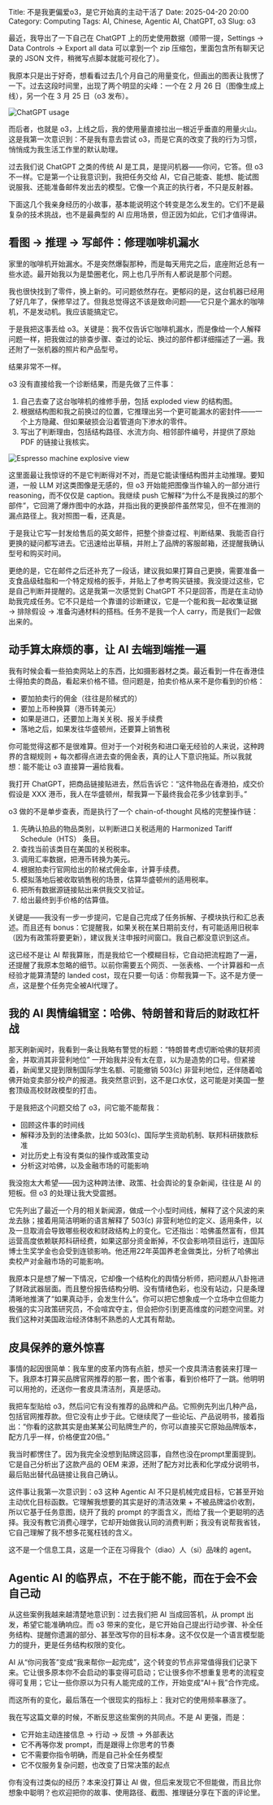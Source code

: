 Title: 不是我更偏爱o3，是它开始真的主动干活了
Date: 2025-04-20 20:00
Category: Computing
Tags: AI, Chinese, Agentic AI, ChatGPT, o3
Slug: o3

最近，我导出了一下自己在 ChatGPT 上的历史使用数据（顺带一提，Settings → Data Controls → Export all data 可以拿到一个 zip 压缩包，里面包含所有聊天记录的 JSON 文件，稍微写点脚本就能可视化了）。

我原本只是出于好奇，想看看过去几个月自己的用量变化，但画出的图表让我愣了一下。过去这段时间里，出现了两个明显的尖峰：一个在 2 月 26 日（图像生成上线），另一个在 3 月 25 日（o3 发布）。

![ChatGPT usage](/images/chatgpt_usage_202504.png)

而后者，也就是 o3，上线之后，我的使用量直接拉出一根近乎垂直的用量火山。这是我第一次意识到：不是我有意去尝试 o3，而是它真的改变了我的行为习惯，悄悄成为我生活工作里的默认助理。

过去我们说 ChatGPT 之类的传统 AI 是工具，是提问机器——你问，它答。但 o3 不一样。它是第一个让我意识到，我把任务交给 AI，它自己能查、能想、能试图说服我、还能准备邮件发出去的模型。它像一个真正的执行者，不只是反射器。

下面这几个我亲身经历的小故事，基本能说明这个转变是怎么发生的。它们不是最复杂的技术挑战，也不是最典型的 AI 应用场景，但正因为如此，它们才值得讲。

## 看图 → 推理 → 写邮件：修理咖啡机漏水

家里的咖啡机开始漏水。不是突然爆裂那种，而是每天用完之后，底座附近总有一些水迹。最开始我以为是垫圈老化，网上也几乎所有人都说是那个问题。

我也很快找到了零件，换上新的。可问题依然存在。更郁闷的是，这台机器已经用了好几年了，保修早过了。但我总觉得这不该是致命问题——它只是个漏水的咖啡机，不是发动机。我应该能搞定它。

于是我把这事丢给 o3。关键是：我不仅告诉它咖啡机漏水，而是像给一个人解释问题一样，把我做过的排查步骤、查过的论坛、换过的部件都详细描述了一遍。我还附了一张机器的照片和产品型号。

结果非常不一样。

o3 没有直接给我一个诊断结果，而是先做了三件事：

1. 自己去查了这台咖啡机的维修手册，包括 exploded view 的结构图。
2. 根据结构图和我之前换过的位置，它推理出另一个更可能漏水的密封件——一个上方隐藏、但如果破损会沿着管道向下渗水的零件。
3. 写出了判断理由，包括结构路径、水流方向、相邻部件编号，并提供了原始 PDF 的链接让我核实。

![Espresso machine explosive view](/images/espresso_machine_explosive_view.png)

这里面最让我惊讶的不是它判断得对不对，而是它能读懂结构图并主动推理。要知道，一般 LLM 对这类图像是无感的，但 o3 开始能把图像当作输入的一部分进行 reasoning，而不仅仅是 caption。我继续 push 它解释“为什么不是我换过的那个部件”，它回溯了爆炸图中的水路，并指出我的更换部件虽然常见，但不在推测的漏点路径上。我对照图一看，还真是。

于是我让它写一封发给售后的英文邮件，把整个排查过程、判断结果、我能否自行更换的疑问都写进去。它迅速给出草稿，并附上了品牌的客服邮箱，还提醒我确认型号和购买时间。

更绝的是，它在邮件之后还补充了一段话，建议我如果打算自己更换，需要准备一支食品级硅脂和一个特定规格的扳手，并贴上了参考购买链接。我没提过这些，它是自己判断并提醒的。这是我第一次感觉到 ChatGPT 不只是回答，而是在主动协助我完成任务。它不只是给一个靠谱的诊断建议，它是一个能和我一起收集证据 → 排除假设 → 准备沟通材料的搭档。任务不是我一个人 carry，而是我们一起做出来的。

## 动手算太麻烦的事，让 AI 去端到端推一遍

我有时候会看一些拍卖网站上的东西，比如摄影器材之类。最近看到一件在香港佳士得拍卖的商品，看起来价格不错。但问题是，拍卖价格从来不是你看到的价格：

* 要加拍卖行的佣金（往往是阶梯式的）
* 要加上币种换算（港币转美元）
* 如果是进口，还要加上海关关税、报关手续费
* 落地之后，如果发往华盛顿州，还要算上销售税

你可能觉得这都不是很难算。但对于一个对税务和进口毫无经验的人来说，这种跨界的含糊规则 + 每次都得点进去查的佣金表，真的让人下意识拖延。所以我就想：能不能让 o3 直接算一遍给我看。

我打开 ChatGPT，把商品链接贴进去，然后告诉它：“这件物品在香港拍，成交价假设是 XXX 港币，我人在华盛顿州，帮我算一下最终我会花多少钱拿到手。”

o3 做的不是单步查表，而是执行了一个 chain-of-thought 风格的完整操作链：

1. 先确认拍品的物品类别，以判断进口关税适用的 Harmonized Tariff Schedule（HTS） 条目。
2. 查找当前该类目在美国的关税税率。
3. 调用汇率数据，把港币转换为美元。
4. 根据拍卖行官网给出的阶梯式佣金率，计算手续费。
5. 模拟落地后被收取销售税的场景，估算华盛顿州的适用税率。
6. 把所有数据源链接贴出来供我交叉验证。
7. 给出最终到手价格的估算值。

关键是——我没有一步一步提问，它是自己完成了任务拆解、子模块执行和汇总表述。而且还有 bonus：它提醒我，如果关税在某日期前支付，有可能适用旧税率（因为有政策将要更新），建议我关注申报时间窗口。我自己都没意识到这点。

这已经不是让 AI 帮我算账，而是我给它一个模糊目标，它自动把流程跑了一遍，还提醒了我原本忽略的细节。以前你需要五个网页、一张表格、一个计算器和一点经验才能算清楚的 landed cost，现在只要一句话：你帮我算一下。这不是方便一点，这是整个任务完全被AI代理了。

## 我的 AI 舆情编辑室：哈佛、特朗普和背后的财政杠杆战

那天刷新闻时，我看到一条让我略有警觉的标题：“特朗普考虑切断哈佛的联邦资金，并取消其非营利地位” 一开始我并没有太在意，以为是造势的口号。但紧接着，新闻里又提到限制国际学生名额、可能撤销 503(c) 非营利地位，还伴随着哈佛开始变卖部分校产的报道。我突然意识到，这不是口水仗，这可能是对美国一整套顶级高校财政模型的打击。

于是我把这个问题交给了 o3，问它能不能帮我：

* 回顾这件事的时间线
* 解释涉及到的法律条款，比如 503(c)、国际学生资助机制、联邦科研拨款标准
* 对比历史上有没有类似的操作或政策变动
* 分析这对哈佛，以及金融市场的可能影响

我没抱太大希望——因为这种跨法律、政策、社会舆论的复杂新闻，往往是 AI 的短板。但 o3 的处理让我大受震撼。

它先列出了最近一个月的相关新闻源，做成一个小型时间线，解释了这个风波的来龙去脉；接着用简洁明晰的语言解释了 503(c) 非营利地位的定义、适用条件，以及一旦取消会导致哪些税收和财政结构上的变化。它还指出：哈佛虽然富有，但其运营高度依赖联邦科研经费，如果这部分资金断掉，不仅会影响项目运行，连国际博士生奖学金也会受到连锁影响。他还用22年英国养老金做类比，分析了哈佛出卖校产对金融市场的可能影响。

我原本只是想了解一下情况，它却像一个结构化的舆情分析师，把问题从八卦拖进了财政武器层面。而且整份报告结构分明、没有情绪色彩，也没有站边，只是条理清晰地推演了“如果真动手，会发生什么”。你可以把它想象成一个立场中立但能力极强的实习政策研究员，不会喧宾夺主，但会把你引到更高维度的问题空间里。对我们这种对美国政治经济体制不熟悉的人尤其有帮助。

## 皮具保养的意外惊喜

事情的起因很简单：我车里的皮革内饰有点脏，想买一个皮具清洁套装来打理一下。我原本打算买品牌官网推荐的那一套，图个省事，看到价格吓了一跳。他明明可以用抢的，还送你一套皮具清洁剂，真是感动。

我把车型贴给 o3，然后问它有没有推荐的品牌和产品。它照例先列出几种产品，包括官网推荐款。但它没有止步于此。它继续爬了一些论坛、产品说明书，接着指出：“你看的这款其实是由某某公司贴牌生产的，你可以直接买它原始品牌版本，配方几乎一样，价格便宜20倍。”

我当时都愣住了。因为我完全没想到贴牌这回事，自然也没在prompt里面提到。它是自己分析出了这款产品的 OEM 来源，还附了配方对比表和化学成分说明书，最后贴出替代品链接让我自己确认。

这件事让我第一次意识到：o3 这种 Agentic AI 不只是机械完成目标，它甚至开始主动优化目标函数。它理解我想要的其实是好的清洁效果 + 不被品牌溢价收割，所以它基于任务意图，绕开了我的 prompt 的字面含义，而给了我一个更聪明的选择。我没有教它消费心理学，它却开始做我认同的消费判断；我没有说帮我省钱，它自己理解了我不想多花冤枉钱的含义。

这不是一个信息工具，这是一个正在习得我个（diao）人（si）品味的 agent。

## Agentic AI 的临界点，不在于能不能，而在于会不会自己动

从这些案例我越来越清楚地意识到：过去我们把 AI 当成回答机，从 prompt 出发，希望它能准确响应。而 o3 带来的变化，是它开始自己提出行动步骤、补全任务结构、提醒你遗漏的部分、甚至改写你的目标本身。这不仅仅是一个语言模型能力的提升，更是任务结构权限的变化。

AI 从“你问我答”变成“我来帮你一起完成”，这个转变的节点非常值得我们记录下来。它让很多原本你不会启动的事变得可启动；它让很多你不想重复思考的流程变得可复用；它让一些你原以为只有人能完成的工作，开始变成“AI＋我”合作完成。

而这所有的变化，最后落在一个很现实的指标上：我对它的使用频率暴涨了。

我在写这篇文章的时候，不断反思这些案例的共同点。不是 AI 更强，而是：

* 它开始主动连接信息 → 行动 → 反馈 → 外部表达
* 它不再等你发 prompt，而是跟得上你思考的节奏
* 它不需要你指令明确，而是自己补全任务模型
* 它不仅服务复杂问题，也改变了日常决策的起点

你有没有过类似的经历？本来没打算让 AI 做，但后来发现它不但能做，而且比你想象中聪明？也欢迎把你的故事、使用路径、截图、推理链分享在下面的评论里。